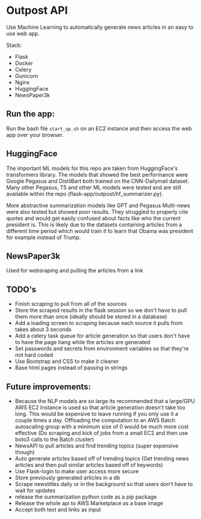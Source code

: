 # Outpost API

Use Machine Learning to automatically generate news articles in an easy to use web app.

Stack: 
- Flask
- Docker
- Celery
- Gunicorn
- Nginx
- HuggingFace
- NewsPaper3k

## Run the app:
Run the bash file `start_up.sh` on an EC2 instance and then access the web app over your browser.

## HuggingFace
The important ML models for this repo are taken from HuggingFace's transformers library.
The models that showed the best performance were Google Pegasus and DistilBart both trained on 
the CNN-Dailymail dataset. Many other Pegasus, T5 and other ML models were tested and are still 
available within the repo (flask-app/outpost/hf_summarizer.py). 

More abstractive summarization models like GPT and Pegasus Multi-news were also tested but showed
poor results. They struggled to properly cite quotes and would get easily confused about facts like
who the current president is. This is likely due to the datasets containing articles from a different
time period which would train it to learn that Obama was president for example instead of Trump.

## NewsPaper3k
Used for websraping and pulling the articles from a link


## TODO's
- Finish scraping to pull from all of the sources
- Store the scraped results in the flask session so we don't have to pull them more than once (ideally should be stored in a database)
- Add a loading screen to scraping because each source it pulls from takes about 3 seconds
- Add a celery task queue for article generation so that users don't have to have the page hang while the articles are generated
- Set passwords and secrets from environment variables so that they're not hard coded
- Use Bootstrap and CSS to make it cleaner
- Base html pages instead of passing in strings


## Future improvements:
- Because the NLP models are so large its recommended that a large/GPU AWS EC2 Instance is used
so that article generation doesn't take too long. This would be expensive to leave running if you
only use it a couple times a day. Offloading the computation to an AWS Batch autoscaling group with 
a minimum size of 0 would be much more cost effective (Do scraping and kick of jobs from a small
EC2 and then use boto3 calls to the Batch cluster)
- NewsAPI to pull articles and find trending topics (super expensive though)
- Auto generate articles based off of trending topics (Get trending news articles and then pull 
similar articles based off of keywords)
- Use Flask-login to make user access more secure
- Store previously generated articles in a db
- Scrape newstitles daily or in the background so that users don't have to wait for updates
- release the summarization python code as a pip package
- Release the whole api to AWS Marketplace as a base image
- Accept both text and links as input


